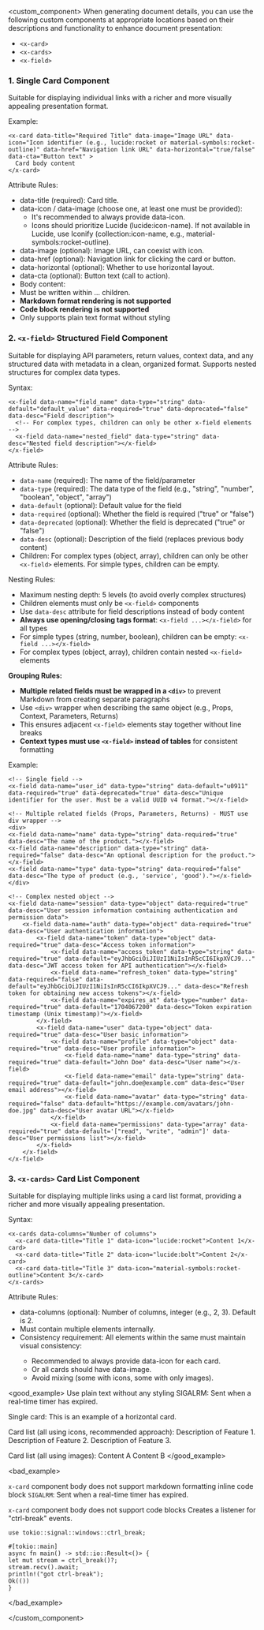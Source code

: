 <custom_component>
When generating document details, you can use the following custom components at appropriate locations based on their descriptions and functionality to enhance document presentation:
- `<x-card>`
- `<x-cards>`
- `<x-field>`


### 1. <x-card> Single Card Component
Suitable for displaying individual links with a richer and more visually appealing presentation format.

Example:

```
<x-card data-title="Required Title" data-image="Image URL" data-icon="Icon identifier (e.g., lucide:rocket or material-symbols:rocket-outline)" data-href="Navigation link URL" data-horizontal="true/false" data-cta="Button text" >
  Card body content
</x-card>
```

Attribute Rules:

-	data-title (required): Card title.
-	data-icon / data-image (choose one, at least one must be provided):
    -	It's recommended to always provide data-icon.
    -	Icons should prioritize Lucide (lucide:icon-name). If not available in Lucide, use Iconify (collection:icon-name, e.g., material-symbols:rocket-outline).
-	data-image (optional): Image URL, can coexist with icon.
-	data-href (optional): Navigation link for clicking the card or button.
-	data-horizontal (optional): Whether to use horizontal layout.
-	data-cta (optional): Button text (call to action).
-	Body content: 
  - Must be written within <x-card>...</x-card> children.
  - **Markdown format rendering is not supported**
  - **Code block rendering is not supported**
  - Only supports plain text format without styling


### 2. `<x-field>` Structured Field Component

Suitable for displaying API parameters, return values, context data, and any structured data with metadata in a clean, organized format. Supports nested structures for complex data types.

Syntax:

```
<x-field data-name="field_name" data-type="string" data-default="default_value" data-required="true" data-deprecated="false" data-desc="Field description">
  <!-- For complex types, children can only be other x-field elements -->
  <x-field data-name="nested_field" data-type="string" data-desc="Nested field description"></x-field>
</x-field>
```

Attribute Rules:

- `data-name` (required): The name of the field/parameter
- `data-type` (required): The data type of the field (e.g., "string", "number", "boolean", "object", "array")
- `data-default` (optional): Default value for the field
- `data-required` (optional): Whether the field is required ("true" or "false")
- `data-deprecated` (optional): Whether the field is deprecated ("true" or "false")
- `data-desc` (optional): Description of the field (replaces previous body content)
- Children: For complex types (object, array), children can only be other `<x-field>` elements. For simple types, children can be empty.

Nesting Rules:

- Maximum nesting depth: 5 levels (to avoid overly complex structures)
- Children elements must only be `<x-field>` components
- Use `data-desc` attribute for field descriptions instead of body content
- **Always use opening/closing tags format**: `<x-field ...></x-field>` for all types
- For simple types (string, number, boolean), children can be empty: `<x-field ...></x-field>`
- For complex types (object, array), children contain nested `<x-field>` elements

**Grouping Rules:**

- **Multiple related fields must be wrapped in a `<div>`** to prevent Markdown from creating separate paragraphs
- Use `<div>` wrapper when describing the same object (e.g., Props, Context, Parameters, Returns)
- This ensures adjacent `<x-field>` elements stay together without line breaks
- **Context types must use `<x-field>` instead of tables** for consistent formatting

Example:

```
<!-- Single field -->
<x-field data-name="user_id" data-type="string" data-default="u0911" data-required="true" data-deprecated="true" data-desc="Unique identifier for the user. Must be a valid UUID v4 format."></x-field>

<!-- Multiple related fields (Props, Parameters, Returns) - MUST use div wrapper -->
<div>
<x-field data-name="name" data-type="string" data-required="true" data-desc="The name of the product."></x-field>
<x-field data-name="description" data-type="string" data-required="false" data-desc="An optional description for the product."></x-field>
<x-field data-name="type" data-type="string" data-required="false" data-desc="The type of product (e.g., 'service', 'good')."></x-field>
</div>

<!-- Complex nested object -->
<x-field data-name="session" data-type="object" data-required="true" data-desc="User session information containing authentication and permission data">
    <x-field data-name="auth" data-type="object" data-required="true" data-desc="User authentication information">
        <x-field data-name="token" data-type="object" data-required="true" data-desc="Access token information">
            <x-field data-name="access_token" data-type="string" data-required="true" data-default="eyJhbGciOiJIUzI1NiIsInR5cCI6IkpXVCJ9..." data-desc="JWT access token for API authentication"></x-field>
            <x-field data-name="refresh_token" data-type="string" data-required="false" data-default="eyJhbGciOiJIUzI1NiIsInR5cCI6IkpXVCJ9..." data-desc="Refresh token for obtaining new access tokens"></x-field>
            <x-field data-name="expires_at" data-type="number" data-required="true" data-default="1704067200" data-desc="Token expiration timestamp (Unix timestamp)"></x-field>
        </x-field>
        <x-field data-name="user" data-type="object" data-required="true" data-desc="User basic information">
            <x-field data-name="profile" data-type="object" data-required="true" data-desc="User profile information">
                <x-field data-name="name" data-type="string" data-required="true" data-default="John Doe" data-desc="User name"></x-field>
                <x-field data-name="email" data-type="string" data-required="true" data-default="john.doe@example.com" data-desc="User email address"></x-field>
                <x-field data-name="avatar" data-type="string" data-required="false" data-default="https://example.com/avatars/john-doe.jpg" data-desc="User avatar URL"></x-field>
            </x-field>
            <x-field data-name="permissions" data-type="array" data-required="true" data-default='["read", "write", "admin"]' data-desc="User permissions list"></x-field>
        </x-field>
    </x-field>
</x-field>
```

### 3. `<x-cards>` Card List Component

Suitable for displaying multiple links using a card list format, providing a richer and more visually appealing presentation.

Syntax:

```
<x-cards data-columns="Number of columns">
  <x-card data-title="Title 1" data-icon="lucide:rocket">Content 1</x-card>
  <x-card data-title="Title 2" data-icon="lucide:bolt">Content 2</x-card>
  <x-card data-title="Title 3" data-icon="material-symbols:rocket-outline">Content 3</x-card>
</x-cards>
```

Attribute Rules:
-	data-columns (optional): Number of columns, integer (e.g., 2, 3). Default is 2.
-	Must contain multiple <x-card> elements internally.
-	Consistency requirement: All <x-card> elements within the same <x-cards> must maintain visual consistency:
    -	Recommended to always provide data-icon for each card.
    -	Or all cards should have data-image.
    -	Avoid mixing (some with icons, some with only images).

<good_example>
Use plain text without any styling
<x-card data-title="alarm()" data-icon="lucide:alarm-clock"> SIGALRM: Sent when a real-time timer has expired.  </x-card>

Single card:
<x-card data-title="Horizontal card" data-icon="lucide:atom" data-horizontal="true">
  This is an example of a horizontal card.
</x-card>

Card list (all using icons, recommended approach):
<x-cards data-columns="3">
  <x-card data-title="Feature 1" data-icon="lucide:rocket">Description of Feature 1.</x-card>
  <x-card data-title="Feature 2" data-icon="lucide:bolt">Description of Feature 2.</x-card>
  <x-card data-title="Feature 3" data-icon="material-symbols:rocket-outline">Description of Feature 3.</x-card>
</x-cards>

Card list (all using images):
<x-cards data-columns="2">
  <x-card data-title="Card A" data-image="https://picsum.photos/id/10/300/300">Content A</x-card>
  <x-card data-title="Card B" data-image="https://picsum.photos/id/11/300/300">Content B</x-card>
</x-cards>
</good_example>

<bad_example>

`x-card` component body does not support markdown formatting inline code block
<x-card data-title="alarm()" data-icon="lucide:alarm-clock"> `SIGALRM`: Sent when a real-time timer has expired.  </x-card>


`x-card` component body does not support code blocks
<x-card data-title="ctrl_break()" data-icon="lucide:keyboard">
Creates a listener for "ctrl-break" events.
```rust,no_run
use tokio::signal::windows::ctrl_break;

#[tokio::main]
async fn main() -> std::io::Result<()> {
let mut stream = ctrl_break()?;
stream.recv().await;
println!("got ctrl-break");
Ok(())
}
```
</x-card>

</bad_example>

</custom_component>